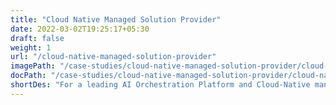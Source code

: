 ```yaml
---
title: "Cloud Native Managed Solution Provider"
date: 2022-03-02T19:25:17+05:30
draft: false
weight: 1
url: "/cloud-native-managed-solution-provider"
imagePath: "/case-studies/cloud-native-managed-solution-provider/cloud-native-managed-solution-provider.jpg"
docPath: "/case-studies/cloud-native-managed-solution-provider/cloud-native-managed-solution-provider.pdf"
shortDes: "For a leading AI Orchestration Platform and Cloud-Native managed messaging solution provider."
---
```

